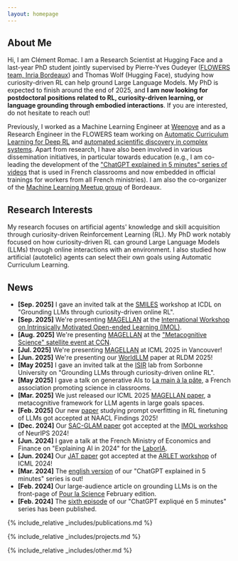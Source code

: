 ```yaml
---
layout: homepage
---
```


## About Me

Hi, I am Clément Romac. I am a Research Scientist at Hugging Face and a last-year PhD student jointly supervised by Pierre-Yves Oudeyer ([FLOWERS team, Inria Bordeaux](https://flowers.inria.fr/)) and Thomas Wolf (Hugging Face), studying how curiosity-driven RL can help ground Large Language Models. My PhD is expected to finish around the end of 2025, and **I am now looking for postdoctoral positions related to RL, curiosity-driven learning, or language grounding through embodied interactions**. If you are interested, do not hesitate to reach out!

Previously, I worked as a Machine Learning Engineer at [Weenove](https://www.weenove.fr/) and as a Research Engineer in the FLOWERS team working on [Automatic Curriculum Learning for Deep RL](https://github.com/flowersteam/TeachMyAgent) and [automated scientific discovery in complex systems](https://github.com/flowersteam/adtool). Apart from research, I have also been involved in various dissemination initiatives, in particular towards education (e.g., I am co-leading the development of the ["ChatGPT explained in 5 minutes" series of videos](https://developmentalsystems.org/chatgpt_5_minutes/en/) that is used in French classrooms and now embedded in official trainings for workers from all French ministries). I am also the co-organizer of the [Machine Learning Meetup group](https://www.meetup.com/fr-FR/Bordeaux-Machine-Learning-Meetup/) of Bordeaux. 


## Research Interests
My research focuses on artificial agents' knowledge and skill acquisition through curiosity-driven Reinforcement Learning (RL). My PhD work notably focused on how curiosity-driven RL can ground Large Language Models (LLMs) through online interactions with an environment. I also studied how artificial (autotelic) agents can select their own goals using Automatic Curriculum Learning.

## News
- **[Sep. 2025]** I gave an invited talk at the [SMILES](https://sites.google.com/view/smiles-workshop/) workshop at ICDL on "Grounding LLMs through curiosity-driven online RL".
- **[Sep. 2025]** We're presenting [MAGELLAN](https://arxiv.org/abs/2502.07709) at the [International Workshop on Intrinsically Motivated Open-ended Learning (IMOL)]([https://sites.google.com/view/metacognitivescience/home](https://imol2025.github.io/)).
- **[Aug. 2025]** We're presenting [MAGELLAN](https://arxiv.org/abs/2502.07709) at the ["Metacognitive Science" satellite event at CCN](https://sites.google.com/view/metacognitivescience/home).
- **[Jul. 2025]** We're presenting [MAGELLAN](https://arxiv.org/abs/2502.07709) at ICML 2025 in Vancouver!
- **[Jun. 2025]** We're presenting our [WorldLLM](https://www.arxiv.org/abs/2506.06725) paper at RLDM 2025!
- **[May 2025]** I gave an invited talk at the [ISIR](https://www.isir.upmc.fr/) lab from Sorbonne University on "Grounding LLMs through curiosity-driven online RL".
- **[May 2025]** I gave a talk on generative AIs to [La main à la pâte](https://fondation-lamap.org/), a French association promoting science in classrooms.
- **[Mar. 2025]** We just released our ICML 2025 [MAGELLAN paper](https://arxiv.org/abs/2502.07709), a metacognitive framework for LLM agents in large goals spaces.
- **[Feb. 2025]** Our new [paper](https://arxiv.org/abs/2410.19920) studying prompt overfitting in RL finetuning of LLMs got accepted at NAACL Findings 2025!
- **[Dec. 2024]** Our [SAC-GLAM paper](https://arxiv.org/abs/2410.12481) got accepted at the [IMOL workshop](https://imol-workshop.github.io/) of NeurIPS 2024!
- **[Jun. 2024]** I gave a talk at the French Ministry of Economics and Finance on "Explaining AI in 2024" for the [LaborIA](https://www.laboria.ai/).
- **[Jun. 2024]** Our [JAT paper](https://github.com/huggingface/jat) got accepted at the [ARLET workshop](https://arlet-workshop.github.io/) of ICML 2024!
- **[Mar. 2024]** The [english version](http://developmentalsystems.org/chatgpt_5_minutes/en/) of our "ChatGPT explained in 5 minutes" series is out!
- **[Feb. 2024]** Our large-audience article on grounding LLMs is on the front-page of [Pour la Science](https://www.pourlascience.fr/sd/informatique/les-algorithmes-des-ia-peuvent-ils-comprendre-notre-monde-26131.php) February edition.
- **[Feb. 2024]** The [sixth episode](http://developmentalsystems.org/chatgpt_5_minutes/fr/) of our "ChatGPT expliqué en 5 minutes" series has been published.


{% include_relative _includes/publications.md %}

{% include_relative _includes/projects.md %}

{% include_relative _includes/other.md %}
